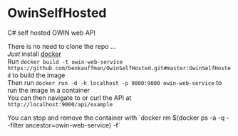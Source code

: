 # OwinSelfHosted
C# self hosted OWIN web API

There is no need to clone the repo ...
<br><i>Just</i> install <a href="https://docs.docker.com/engine/installation/">docker</a>
<br>Run `docker build -t owin-web-service https://github.com/benkauffman/OwinSelfHosted.git#master:OwinSelfHosted` to build the image
<br>Then run `docker run -d -h localhost -p 9000:9000 owin-web-service` to run the image in a container
<br>You can then navigate to or curl the API at `http://localhost:9000/api/example`

<p>
You can stop and remove the container with `docker rm $(docker ps -a -q  --filter ancestor=owin-web-service) -f`
</p>
